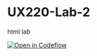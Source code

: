 # UX220-Lab-2
html lab 

[![Open in Codeflow](https://developer.stackblitz.com/img/open_in_codeflow.svg)](https:///pr.new/chlloehung/UX220-Lab-2)

